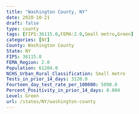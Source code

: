 ```yaml
---
title: "Washington County, NY"
date: 2020-10-21
draft: false
type: county
tags: [FIPS:36115.0,FEMA:2.0,Small metro,Green]
categories: [NY]
County: Washington County
State: NY
FIPS: 36115.0
FEMA_Region: 2.0
Population: 61204.0
NCHS_Urban_Rural_Classification: Small metro
Tests_in_prior_14_days: 3120.0
Fourteen_day_test_rate_per_100000: 5098.0
Percent_Positivity_in_prior_14_days: 0.004
Level: Green
url: /states/NY/washington-county
---
```



